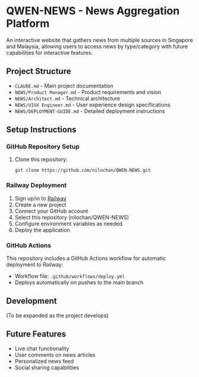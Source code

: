 # QWEN-NEWS - News Aggregation Platform

An interactive website that gathers news from multiple sources in Singapore and Malaysia, allowing users to access news by type/category with future capabilities for interactive features.

## Project Structure

- `CLAUDE.md` - Main project documentation
- `NEWS/Product Manager.md` - Product requirements and vision
- `NEWS/Architect.md` - Technical architecture
- `NEWS/UIUX Engineer.md` - User experience design specifications
- `NEWS/DEPLOYMENT-GUIDE.md` - Detailed deployment instructions

## Setup Instructions

### GitHub Repository Setup
1. Clone this repository:
   ```
   git clone https://github.com/nilochan/QWEN-NEWS.git
   ```

### Railway Deployment
1. Sign up/in to [Railway](https://railway.app/)
2. Create a new project
3. Connect your GitHub account
4. Select this repository (nilochan/QWEN-NEWS)
5. Configure environment variables as needed
6. Deploy the application

### GitHub Actions
This repository includes a GitHub Actions workflow for automatic deployment to Railway:
- Workflow file: `.github/workflows/deploy.yml`
- Deploys automatically on pushes to the main branch

## Development
(To be expanded as the project develops)

## Future Features
- Live chat functionality
- User comments on news articles
- Personalized news feed
- Social sharing capabilities